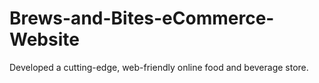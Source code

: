 # Brews-and-Bites-eCommerce-Website
Developed a cutting-edge, web-friendly online food and beverage store.
